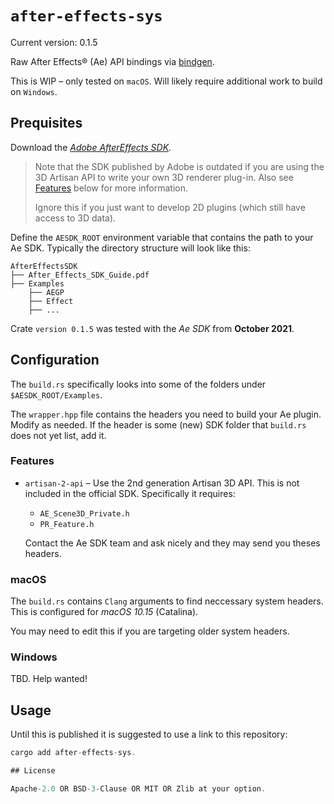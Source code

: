 # `after-effects-sys`

Current version: 0.1.5

Raw After Effects® (Ae) API bindings via [bindgen](https://github.com/rust-lang/rust-bindgen).

This is WIP – only tested on `macOS`. Will likely require additional work to
build on `Windows`.

## Prequisites

Download the [*Adobe AfterEffects SDK*](https://console.adobe.io/downloads/ae).
> Note that the SDK published by Adobe is outdated if you are using the 3D
> Artisan API to write your own 3D renderer plug-in.
> Also see [Features](#features) below for more information.
>
> Ignore this if you just want to develop 2D plugins (which still have
> access to 3D data).

Define the `AESDK_ROOT` environment variable that contains the path to your
Ae SDK. Typically the directory structure will look like this:

```
AfterEffectsSDK
├── After_Effects_SDK_Guide.pdf
├── Examples
    ├── AEGP
    ├── Effect
    ├── ...
```

Crate `version 0.1.5` was tested with the *Ae SDK* from **October 2021**.

## Configuration

The `build.rs` specifically looks into some of the folders under
`$AESDK_ROOT/Examples`.

The `wrapper.hpp` file contains the headers you need to build your Ae
plugin. Modify as needed. If the header is some (new) SDK folder that
`build.rs` does not yet list, add it.

### Features

* `artisan-2-api` – Use the 2nd generation Artisan 3D API. This is not
  included in the official SDK. Specifically it requires:
  * `AE_Scene3D_Private.h`
  * `PR_Feature.h`

  Contact the Ae SDK team and ask nicely and they may send you theses
  headers.

### macOS

The `build.rs` contains `Clang` arguments to find neccessary system headers.
This is configured for _macOS 10.15_ (Catalina).

You may need to edit this if you are targeting older system headers.

### Windows

TBD. Help wanted!

## Usage

Until this is published it is suggested to use a link to this repository:

````rust
cargo add after-effects-sys.

## License

Apache-2.0 OR BSD-3-Clause OR MIT OR Zlib at your option.
